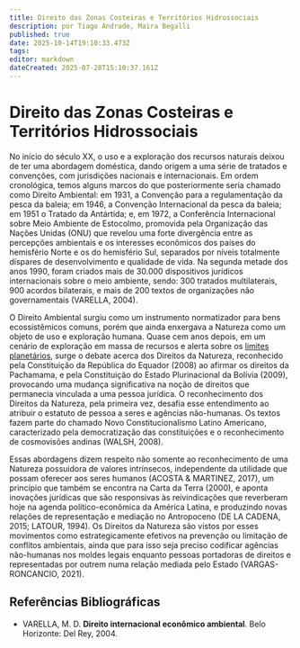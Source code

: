 ```yaml
---
title: Direito das Zonas Costeiras e Territórios Hidrossociais
description: por Tiago Andrade, Maira Begalli
published: true
date: 2025-10-14T19:10:33.473Z
tags: 
editor: markdown
dateCreated: 2025-07-28T15:10:37.161Z
---
```


# Direito das Zonas Costeiras e Territórios Hidrossociais

No início do século XX, o uso e a exploração dos recursos naturais deixou de ter uma abordagem doméstica, dando origem a uma série de tratados e convenções, com jurisdições nacionais e internacionais. Em ordem cronológica, temos alguns marcos do que posteriormente seria chamado como Direito Ambiental: em 1931, a Convenção para a regulamentação da pesca da baleia; em 1946, a Convenção Internacional da pesca da baleia; em 1951 o Tratado da Antártida; e, em 1972, a Conferência Internacional sobre Meio Ambiente de Estocolmo, promovida pela Organização das Nações Unidas (ONU) que revelou uma forte divergência entre as percepções ambientais e os interesses econômicos dos países do hemisfério Norte e os do hemisfério Sul, separados por níveis totalmente díspares de desenvolvimento e qualidade de vida. Na segunda metade dos anos 1990, foram criados mais de 30.000 dispositivos jurídicos internacionais sobre o meio ambiente, sendo: 300 tratados multilaterais, 900 acordos bilaterais, e mais de 200 textos de organizações não governamentais (VARELLA, 2004).

O Direito Ambiental surgiu como um instrumento normatizador para bens ecossistêmicos comuns, porém que ainda enxergava a Natureza como um objeto de uso e exploração humana. Quase cem anos depois, em um cenário de exploração em massa de recursos e alerta sobre os [limites planetários](https://www.stockholmresilience.org/research/planetary-boundaries.html), surge o debate acerca dos Direitos da Natureza, reconhecido pela Constituição da República do Equador (2008) ao  afirmar os direitos da Pachamama, e pela Constituição do Estado Plurinacional da Bolívia (2009), provocando uma mudança significativa na noção de direitos que permanecia vinculada a uma pessoa jurídica. O reconhecimento dos Direitos da Natureza, pela primeira vez, desafia esse entendimento ao atribuir o estatuto de pessoa a seres e agências não-humanas. Os textos fazem parte do chamado Novo Constitucionalismo Latino Americano, caracterizado pela democratização das constituições e o reconhecimento de cosmovisões andinas (WALSH, 2008). 

Essas abordagens dizem respeito não somente ao reconhecimento de uma Natureza possuidora de valores intrínsecos, independente da utilidade que possam oferecer aos seres humanos (ACOSTA & MARTINEZ, 2017), um princípio que também se encontra na Carta da Terra (2000), e aponta inovações jurídicas que são responsivas às reivindicações que reverberam hoje na agenda político-econômica da América Latina, e produzindo novas relações de representação e mediação no Antropoceno (DE LA CADENA, 2015; LATOUR, 1994). Os Direitos da Natureza são vistos por esses movimentos como estrategicamente efetivos na prevenção ou limitação de conflitos ambientais, ainda que para isso seja preciso codificar agências não-humanas nos moldes legais enquanto pessoas portadoras de direitos e representadas por outrem numa relação mediada pelo Estado (VARGAS-RONCANCIO, 2021). 


## Referências Bibliográficas

- VARELLA, M. D. **Direito internacional econômico ambiental**. Belo Horizonte: Del Rey, 2004.
